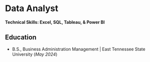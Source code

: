 # Data Analyst

#### Technical Skills: Excel, SQL, Tableau, & Power BI

## Education			        		
- B.S., Business Administration Management | East Tennessee State University (_May 2024_)
